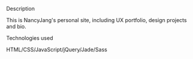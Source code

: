 Description

This is NancyJang's personal site, including UX portfolio, design projects  and bio.

Technologies used

HTML/CSS/JavaScript/jQuery/Jade/Sass
